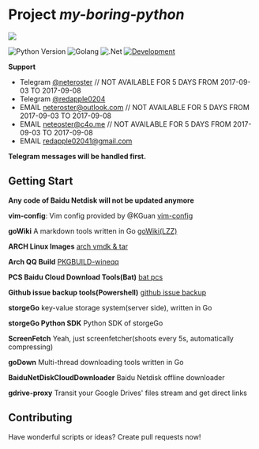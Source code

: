 # Project *my-boring-python*

![](https://github.com/redapple0204/my-boring-python/blob/master/logo.png)

![Python Version](https://img.shields.io/badge/python-3.x-green.svg)
![Golang](https://img.shields.io/badge/Go-Powered-blue.svg)
![.Net](https://img.shields.io/badge/.Net-Powered-green.svg)
[![Development](https://img.shields.io/badge/development-frozen-red.svg)](https://github.com/redapple0204/my-boring-python/blob/master/status.md)

**Support**
* Telegram [@neteroster](https://t.me/neteroster) // NOT AVAILABLE FOR 5 DAYS FROM 2017-09-03 TO 2017-09-08
* Telegram [@redapple0204](https://t.me/redapple0204)
* EMAIL neteroster@outlook.com // NOT AVAILABLE FOR 5 DAYS FROM 2017-09-03 TO 2017-09-08
* EMAIL neteoster@c4o.me // NOT AVAILABLE FOR 5 DAYS FROM 2017-09-03 TO 2017-09-08
* EMAIL redapple02041@gmail.com

**Telegram messages will be handled first.**

## Getting Start

**Any code of Baidu Netdisk will not be updated anymore**

**vim-config**: Vim config provided by @KGuan [vim-config](https://github.com/redapple0204/my-boring-python/blob/master/vim-config.tar.gz)

**goWiki** A markdown tools written in Go [goWiki(LZZ)](https://github.com/lizongzeshunshun/goWiki)

**ARCH Linux Images** [arch vmdk & tar](https://github.com/redapple0204/my-boring-python/wiki/Arch-%E8%99%9A%E6%8B%9F%E6%9C%BA%E9%95%9C%E5%83%8F-&-%E6%89%93%E5%8C%85%E5%A5%BD%E7%9A%84%E4%B8%80%E9%94%AE%E5%AE%89%E8%A3%85%E6%96%87%E4%BB%B6-%E4%B8%8B%E8%BD%BD)

**Arch QQ Build** [PKGBUILD-wineqq](https://github.com/redapple0204/my-boring-python/tree/master/PKGBUILD/PKGBUILD-wineqq)

**PCS Baidu Cloud Download Tools(Bat)** [bat pcs](https://github.com/redapple0204/my-boring-python/tree/master/pcs_bat)

**Github issue backup tools(Powershell)** [github issue backup](https://github.com/redapple0204/my-boring-python/tree/master/script/github-issue-backup)

**storgeGo** key-value storage system(server side), written in Go

**storgeGo Python SDK** Python SDK of storgeGo

**ScreenFetch** Yeah, just screenfetcher(shoots every 5s, automatically compressing)

**goDown** Multi-thread downloading tools written in Go

**BaiduNetDiskCloudDownloader** Baidu Netdisk offline downloader

**gdrive-proxy** Transit your Google Drives' files stream and get direct links

## Contributing

Have wonderful scripts or ideas? Create pull requests now!
